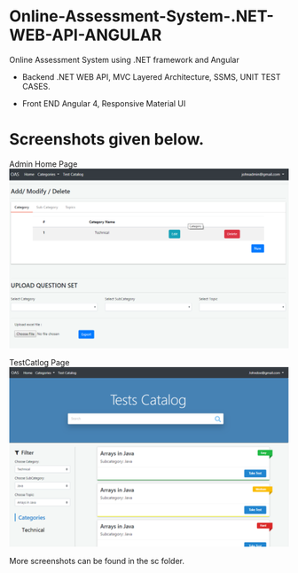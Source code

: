 # Online-Assessment-System-.NET-WEB-API-ANGULAR
Online Assessment System using .NET framework and Angular 

- Backend 
 .NET WEB API, MVC Layered Architecture, SSMS, UNIT TEST CASES. 

- Front END 
 Angular 4, Responsive Material UI 

# Screenshots given below. 

Admin Home Page
![](SC/Adminpage.png)


TestCatlog Page
![](SC/TestCatlog.png)

More screenshots can be found in the sc folder. 
